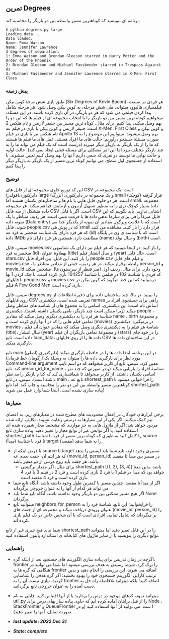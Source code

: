 ## تمرین Degrees
برنامه ای بنویسید که کوتاهترین مسیر واسطه بین دو بازیگر را محاسبه کند.
```
$ python degrees.py large 
Loading data... 
Data loaded. 
Name: Emma Watson
Name: Jennifer Lawrence 
3 degrees of separation. 
1: Emma Watson and Brendan Gleeson starred in Harry Potter and the Order of the Phoenix 
2: Brendan Gleeson and Michael Fassbender starred in Trespass Against Us 
3: Michael Fassbender and Jennifer Lawrence starred in X-Men: First Class
```
### پیش زمینه
طبق بازی شش درجۀ کوین بیکن (Six Degrees of Kevin Bacon)، هر فردی در صنعت فیلمسازی هالیوود میتواند،
طی شش مرحله، به کوین بیکن وصل شود؛ هر مرحله شامل پیدا کردن فیلمی می شود که هر دو بازیگر، در آن بازی کرده
باشند.
در این مسئله، میخواهیم کوتاه ترین مسیر بین دو بازیگر را با انتخاب مجموعه ای از فیلم ها که این دو را بهم وصل میکند،
پیدا کنیم. برای مثال، کوتاه ترین مسیر بین جنیفر لارنس و تام هنکس 2 است: جنیفر لارنس و کوین بیکن با بازی در فیلم
عه X-Men: First Class و کوین بیکن و تام هنکس نیز با بازی در فیلم Apollo 13 بهم وصل میشوند.
میتوانیم این موضوع را به صورت مسئلۀ جستجو درآوریم: حالت های ما افراد هستند. عمل های ما فیلم ها هستند که ما را از
یک بازیگر به بازیگر دیگر میبرند (درست است که یک فیلم می تواند ما را به چند بازیگر مختلف ببرد اما این امر مشکلی
برای مسئله فعلی ایجاد نمی کند). حالت اولیه و حالت نهایی ما توسط دو نفری که سعی داریم آ نها را بهم وصل کنیم تعیین
میشوند. با استفاده از جستجوی اول سطح، می توانیم کوتاه ترین مسیر از یک بازیگر به بازیگر دیگر را پیدا کنیم.


### توضیح
این کد توزیع حاوی مجموعه ای از فایل های CSV است: یک مجموعه در دایرکتوری(فولدر) large (بزرگ) و یک مجموعه
در دایرکتوری small (کوچک) قرار گرفته است. هر دو حاوی فایل هایی با نام ها و ساختارهای یکسان هستند اما small،
مجموعه دادۀ بسیار کوچک تری را به منظور تسهیل آزمون و آزمایش فراهم میکند.
هر مجموعه داده متشکل از سه فایل CSV است. اگر با فایل CSV آشنایی ندارید، باید بگوییم که این فایل صرفاً راهی برای
سازما ندهی داده ها با فرمت متنی است: هر ردیف متناظر با یک نمونه داده (Data entry) است که با علامت ویرگول
مقادیر آن نمونه از یکدیگر جدا می شوند.
فایل people.csv که در پوش هی small قرار دارد را باز کنید. مشاهده می کنید که هر فرد دارای یک شناسه منحصر به فرد
عه (id) است که با شناسه ی وی در پایگاه دادۀ IMDb مطابقت دارد. همچنین هر فرد دارای نام (name) و سال تولد (birth)
است.

سپس، فایل movies.csv را باز کنید. در اینجا میبینید که هر فیلم نیز دارای یک شناسهی منحصر به فرد (id)، بهعلاوۀ
عنوان (title) و سال انتشار فیلم (year) است.
حال فایل stars.csv را باز کنید. این فایل، بین افراد فایل people.csv و فیلم های فایل movies.csv ، رابطه برقرار
میکند. در هر ردیف، جفتی از مقادیر متناظر با person_id و movie_id وجود دارد. برای مثال، ردیف اول (صر فنظر از
سرستون ها)، مشخص میکند که فردی با شناسۀ 102 در فیلمی با شناسۀ 104257 بازی کرده است. با چک کردن آ نها
با فایلهای people.csv و movies.csv درمییابید که این خط میگوید که کوین بیکن در فیلم A Few Good Men
بازی کرده است.

سپس، فایل degrees.py را ببینید. در بالا، چند ساختمان داده برای ذخیرۀ اطلاعات از روی فایلهای CSV تعریف شده
است. دیکشنری names راهی برای جستجوی افراد بر اساس نام است: این دیکشنری، اسامی را به مجموع های از شناسه های
متناظر وصل میکند (زیرا ممکن است چند بازیگر، نامی یکسان داشته باشند). دیکشنری people ، شناسۀ هر فرد را به
دیکشنری دیگری وصل میکند که مقادیر name ، birth و مجموعۀ تمامی فیلم هایی را که در آ نها بازی کرده است
و (movies) در برمیگیرد. دیکشنری movies ، شناسۀ هر فیلم را به دیکشنری دیگری وصل میکند که مقادیر عنوان آن
فیلم (title)، سال انتشار (year) و مجموعۀ تمامی بازیگران آن فیلم (stars) را در خود جای داده است. تابع load_data،
داده ها را از روی فایلهای CSV در این ساختمان داده ها بارگیری میکند.

تابع main (اصلی) در این برنامه، ابتدا داده ها را در حافظه بارگیری میکند (دایرکتوری مورد نظر برای بارگیری داده ها را
میتوان به وسیلۀ یک آرگومان خط فرمان) Command-line argument معین کرد. سپس، تابع از کاربر میخواهد که
دو اسم تایپ کند. تابع person_id_for_name ، شناسۀ افراد را بازیابی میکند (و در صورتی که چند نفر اسامی یکسان
داشتند، از کاربر میخواهد تا شفافسازی کند که کدام بازیگر را مد نظر داشته است). سپس، در تابع main ، تابع
عه shortest_path را فرا خوانی میشود تا کوتاهترین مسیر واسطه بین این دو نفر را محاسبه و چاپ کند.
اما تابع shortest_path پیاده سازی نشده است. اینجا شما وارد عمل می شوید!


### معیارها
برخی ابزارهای خودکار، در اِعمال محدودیت های مطرح شده در معیارهای زیر، به اعضای تیم کمک میکنند. اگر یکی از این
معیارها به درستی رعایت نشوند، تکلیف ارائه شده مردود خواهد شد: اگر از ماژول هایی به جز مواردی که مشخصاً مجاز
شمرده شده اند استفاده کنید، یا اگر توابعی غیر از توابع مجاز را تغییر دهید.
پیاده سازی تابع shortest_path را کامل کنید به طوری که کوتاه ترین مسیر از فرد با شناسۀ source (مبدأ) تا فرد با
شناسۀ target (مقصد) را به شما بدهد.
  - با فرض اینکه از source تا target مسیری وجود دارد، تابع شما باید لیستی را بدهد که هر آیتم آن، جفت بعدی
عه (movie_id, person_id) در مسیر بین مبدأ تا مقصد باشد. هر جفت باید زوج مرتبی از دو متغیر باشد.
    - برای مثال، اگر مقدار برگشتی shortest_path [(1, 2), (3, 4)] باشد، بدین معنا خواهد بود که مبدأ در
فیلم 1 با فرد 2 بازی کرده است و فرد 2 در فیلم 3 با فرد 4 بازی کرده است و فرد 4 مقصد است.
  - اگر از مبدأ تا مقصد، چندین مسیر با کمترین طول وجود داشته باشد، آنگاه تابع شما می تواند هر کدام از آنها را به
عنوان خروجی برگرداند.
  - اگر هیچ مسیر ممکنی بین دو بازیگر وجود نداشته باشد، آنگاه تابع شما باید None برگرداند.
  - میتوانید تابع neighbors_for_person را فرابخوانید؛ این تابع، شناسۀ فرد را به عنوان ورودی دریافت میکند و
مجموعه ای از جفت های (movie_id, person_id) را بر میگرداند که شامل تمامی افرادی است که با آن شخص
خاص در یک فیلم بازی کرده اند. 

شما نباید هیچ چیزی غیر از تابع shortest_path را در این فایل تغییر دهید اما میتوانید توابع دیگری را بنویسید یا از سایر
ماژول های کتابخانه ی استاندارد پایتون استفاده کنید.


### راهنمایی
  - اگرچه در زمان تدریس برای پیاده سازی الگوریتم های جستجو، بعد از اینکه گره، frontier را ترک کرد، شرط
رسیدن به هدف بررسی میشود اما شما می توانید در هنگامی که گره ها به frontier اضافه می شوند، این بررسی
را انجام دهید و بدین ترتیب کارایی الگوریتم جستجوی خود را بهبود بخشید: اگر گرهِ هدفی را شناسایی کردید،
نیازی نیست آن را به frontier اضافه کنید؛ بلکه میتوانید بلافاصله راه حل به دست آمده را به عنوان خروجی تابع
برگردانید.
  - میتوانید نمونه کدهای موجود در درس را بردارید یا از آنها اقتباس کنید. فایلی به نام util.py را از قبل برایتان
آماده کرده ایم که حاوی پیاده ساز یهای درس برای Node ، StackFrontier و QueueFrontier ا ست. می توانید
از آ نها استفاده کنید (و در صورت تمایل، آ نها را تغییر دهید).

- ***last update: 2022 Dec 31***
- ***State: complete***

